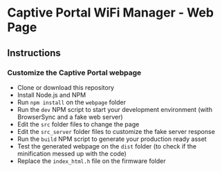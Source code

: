 # Captive Portal WiFi Manager - Web Page

## Instructions
### Customize the Captive Portal webpage
- Clone or download this repository
- Install Node.js and NPM
- Run `npm install` on the `webpage` folder
- Run the `dev` NPM script to start your development environment (with BrowserSync and a fake web server)
- Edit the `src` folder files to change the page
- Edit the `src_server` folder files to customize the fake server response
- Run the `build` NPM script to generate your production ready asset
- Test the generated webpage on the `dist` folder (to check if the minification messed up with the code)
- Replace the `index_html.h` file on the firmware folder
